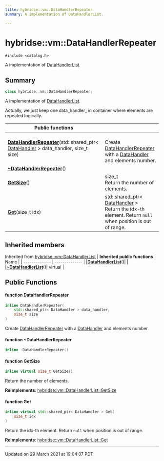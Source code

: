```yaml
---
title: hybridse::vm::DataHandlerRepeater
summary: A implementation of DataHandlerList. 

---
```

# hybridse::vm::DataHandlerRepeater



`#include <catalog.h>`

A implementation of [DataHandlerList](/hybridse/usage/api/c++/Classes/classhybridse_1_1vm_1_1_data_handler_list.md). 
## Summary

```cpp
class hybridse::vm::DataHandlerRepeater;
```
A implementation of [DataHandlerList](/hybridse/usage/api/c++/Classes/classhybridse_1_1vm_1_1_data_handler_list.md). 

Actually, we just keep one data_handler_ in container where elements are repeated logically. 



|  Public functions|            |
| -------------- | -------------- |
|**[DataHandlerRepeater](/hybridse/usage/api/c++/Classes/classhybridse_1_1vm_1_1_data_handler_repeater.md#function-datahandlerrepeater)**(std::shared_ptr< [DataHandler](/hybridse/usage/api/c++/Classes/classhybridse_1_1vm_1_1_data_handler.md) > data_handler, size_t size)| <br>Create [DataHandlerRepeater](/hybridse/usage/api/c++/Classes/classhybridse_1_1vm_1_1_data_handler_repeater.md) with a [DataHandler](/hybridse/usage/api/c++/Classes/classhybridse_1_1vm_1_1_data_handler.md) and elements number.  |
|**[~DataHandlerRepeater](/hybridse/usage/api/c++/Classes/classhybridse_1_1vm_1_1_data_handler_repeater.md#function-~datahandlerrepeater)**()|  |
|**[GetSize](/hybridse/usage/api/c++/Classes/classhybridse_1_1vm_1_1_data_handler_repeater.md#function-getsize)**()| size_t <br>Return the number of elements.  |
|**[Get](/hybridse/usage/api/c++/Classes/classhybridse_1_1vm_1_1_data_handler_repeater.md#function-get)**(size_t idx)| std::shared_ptr< [DataHandler](/hybridse/usage/api/c++/Classes/classhybridse_1_1vm_1_1_data_handler.md) > <br>Return the idx-th element. Return `null` when position is out of range.  |

## Inherited members
Inherited from [hybridse::vm::DataHandlerList](/hybridse/usage/api/c++/Classes/classhybridse_1_1vm_1_1_data_handler_list.md)
| **Inherited public functions** | Name           |
| -------------- | -------------- |
|**[DataHandlerList](/hybridse/usage/api/c++/Classes/classhybridse_1_1vm_1_1_data_handler_list.md#function-datahandlerlist)**()|  |
|**[~DataHandlerList](/hybridse/usage/api/c++/Classes/classhybridse_1_1vm_1_1_data_handler_list.md#function-~datahandlerlist)**()| virtual  |


## Public Functions

#### function DataHandlerRepeater

```cpp
inline DataHandlerRepeater(
    std::shared_ptr< DataHandler > data_handler,
    size_t size
)
```

Create [DataHandlerRepeater](/hybridse/usage/api/c++/Classes/classhybridse_1_1vm_1_1_data_handler_repeater.md) with a [DataHandler](/hybridse/usage/api/c++/Classes/classhybridse_1_1vm_1_1_data_handler.md) and elements number. 

#### function ~DataHandlerRepeater

```cpp
inline ~DataHandlerRepeater()
```


#### function GetSize

```cpp
inline virtual size_t GetSize()
```

Return the number of elements. 

**Reimplements**: [hybridse::vm::DataHandlerList::GetSize](/hybridse/usage/api/c++/Classes/classhybridse_1_1vm_1_1_data_handler_list.md#function-getsize)


#### function Get

```cpp
inline virtual std::shared_ptr< DataHandler > Get(
    size_t idx
)
```

Return the idx-th element. Return `null` when position is out of range. 

**Reimplements**: [hybridse::vm::DataHandlerList::Get](/hybridse/usage/api/c++/Classes/classhybridse_1_1vm_1_1_data_handler_list.md#function-get)


-------------------------------

Updated on 29 March 2021 at 19:04:07 PDT